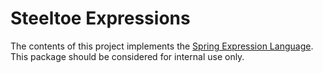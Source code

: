 # Steeltoe Expressions

The contents of this project implements the [Spring Expression Language](https://docs.spring.io/spring-framework/docs/current/reference/html/core.html#expressions).
This package should be considered for internal use only.